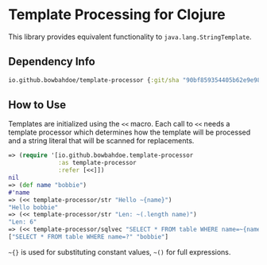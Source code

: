# Template Processing for Clojure

This library provides equivalent functionality to
`java.lang.StringTemplate`.

## Dependency Info

```clojure
io.github.bowbahdoe/template-processor {:git/sha "90bf859354405b62e9e98cd3aaa4e412006bf566"}
```

## How to Use

Templates are initialized using the `<<` macro. Each
call to `<<` needs a template processor which determines
how the template will be processed and a string literal
that will be scanned for replacements.

```clojure
=> (require '[io.github.bowbahdoe.template-processor 
              :as template-processor
              :refer [<<]])
nil
=> (def name "bobbie")
#'name
=> (<< template-processor/str "Hello ~{name}")
"Hello bobbie"
=> (<< template-processor/str "Len: ~(.length name)")
"Len: 6"
=> (<< template-processor/sqlvec "SELECT * FROM table WHERE name=~{name}")
["SELECT * FROM table WHERE name=?" "bobbie"]
```

`~{}` is used for substituting constant values, `~()` for full expressions.
